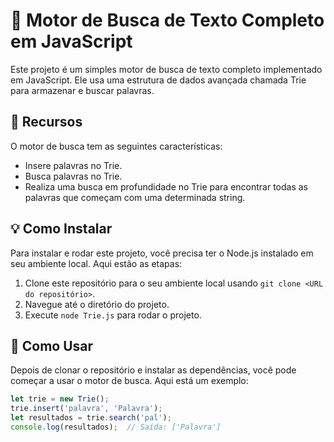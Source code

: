 # 🚀 Motor de Busca de Texto Completo em JavaScript

Este projeto é um simples motor de busca de texto completo implementado em JavaScript. Ele usa uma estrutura de dados avançada chamada Trie para armazenar e buscar palavras.

## 🌟 Recursos 

O motor de busca tem as seguintes características:

- Insere palavras no Trie.
- Busca palavras no Trie.
- Realiza uma busca em profundidade no Trie para encontrar todas as palavras que começam com uma determinada string.

## 💡 Como Instalar 

Para instalar e rodar este projeto, você precisa ter o Node.js instalado em seu ambiente local. Aqui estão as etapas:

1. Clone este repositório para o seu ambiente local usando `git clone <URL do repositório>`.
2. Navegue até o diretório do projeto.
3. Execute `node Trie.js` para rodar o projeto.

## 🚀 Como Usar 

Depois de clonar o repositório e instalar as dependências, você pode começar a usar o motor de busca. Aqui está um exemplo:

```javascript
let trie = new Trie();
trie.insert('palavra', 'Palavra');
let resultados = trie.search('pal');
console.log(resultados);  // Saída: ['Palavra']

